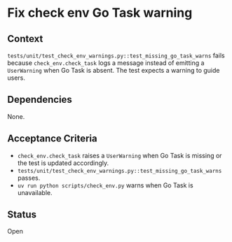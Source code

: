 # Fix check env Go Task warning

## Context
`tests/unit/test_check_env_warnings.py::test_missing_go_task_warns` fails because
`check_env.check_task` logs a message instead of emitting a `UserWarning` when
Go Task is absent. The test expects a warning to guide users.

## Dependencies
None.

## Acceptance Criteria
- `check_env.check_task` raises a `UserWarning` when Go Task is missing or the test is updated accordingly.
- `tests/unit/test_check_env_warnings.py::test_missing_go_task_warns` passes.
- `uv run python scripts/check_env.py` warns when Go Task is unavailable.

## Status
Open
